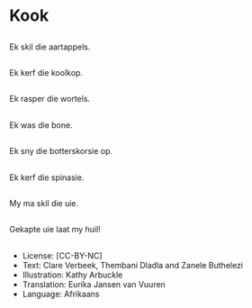 # Kook

##
Ek skil die aartappels.

##
Ek kerf die koolkop.

##
Ek rasper die wortels.

##
Ek was die bone.

##
Ek sny die botterskorsie
op.

##
Ek kerf die spinasie.

##
My ma skil die uie.

##
Gekapte uie laat my
huil!

##
* License: [CC-BY-NC]
* Text: Clare Verbeek, Thembani Dladla and Zanele
Buthelezi
* Illustration: Kathy Arbuckle
* Translation: Eurika Jansen van Vuuren
* Language: Afrikaans


